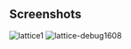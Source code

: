 ## Screenshots
![lattice1](https://github.com/user-attachments/assets/328a21d8-e71b-4198-9d08-a56fa13cfa6c)
![lattice-debug1608](https://github.com/user-attachments/assets/64c732a4-7187-4466-b1af-b1b07d8e7590)
